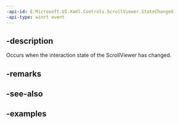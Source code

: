 ```yaml
---
-api-id: E:Microsoft.UI.Xaml.Controls.ScrollViewer.StateChanged
-api-type: winrt event
---
```


## -description

Occurs when the interaction state of the ScrollViewer has changed.

## -remarks

## -see-also

## -examples

